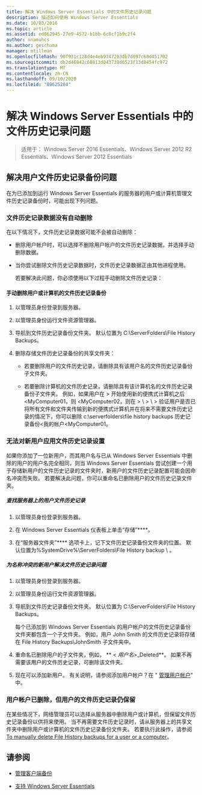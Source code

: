 ```yaml
---
title: 解决 Windows Server Essentials 中的文件历史记录问题
description: 描述如何使用 Windows Server Essentials
ms.date: 10/03/2016
ms.topic: article
ms.assetid: ed062945-27e9-4572-b1bb-6c8cf1b9c2f4
author: nnamuhcs
ms.author: geschuma
manager: mtillman
ms.openlocfilehash: 90f931c128d4e4eb9747203db7d097c68d451702
ms.sourcegitcommit: db2d46842c68813d043738d6523f13d8454fc972
ms.translationtype: MT
ms.contentlocale: zh-CN
ms.lasthandoff: 09/10/2020
ms.locfileid: "89625204"
---
```

# <a name="troubleshoot-file-history-in-windows-server-essentials"></a>解决 Windows Server Essentials 中的文件历史记录问题

>适用于： Windows Server 2016 Essentials、Windows Server 2012 R2 Essentials、Windows Server 2012 Essentials

## <a name="troubleshoot-issues-with-user-file-history-backups"></a>解决用户文件历史记录备份问题
 在为已添加到运行 Windows Server Essentials 的服务器的用户或计算机管理文件历史记录备份时，可能出现下列问题。

### <a name="file-history-data-is-not-automatically-deleted"></a>文件历史记录数据没有自动删除
 在以下情况下，文件历史记录数据可能不会被自动删除：

- 删除用户帐户时，可以选择不删除用户帐户的文件历史记录数据，并选择手动删除数据。

- 当你尝试删除文件历史记录数据时，文件历史记录数据正由其他进程使用。

  若要解决此问题，你必须使用以下过程手动删除文件历史记录：

####  <a name="to-manually-delete-file-history-backups-for-a-user-or-a-computer"></a><a name="BKMK_manuallyDelete"></a> 手动删除用户或计算机的文件历史记录备份

1.  以管理员身份登录到服务器。

2.  以管理员身份运行文件资源管理器。

3.  导航到文件历史记录备份文件夹。 默认位置为 C:\ServerFolders\File History Backups。

4.  删除存储文件历史记录备份的共享文件夹：

    -   若要删除用户的文件历史记录，请删除具有该用户名的文件历史记录备份子文件夹。

    -   若要删除计算机的文件历史记录，请删除具有该计算机名的文件历史记录备份子文件夹。 例如，如果用户在 \> 开始使用新的便携式计算机之后 <MyComputer01，则 <MyComputer02，则在 \> \\ \> \\ \> 验证用户是否已将所有文件和文件夹传输到新的便携式计算机并在将来不需要文件历史记录的情况下，你可以删除 c:\serverfolders\file history backups 历史记录备份<我的帐户<MyComputer01。

### <a name="cannot-apply-file-history-setting-to-a-new-user"></a>无法对新用户应用文件历史记录设置
 如果你添加了一位新用户，而其用户名与已从 Windows Server Essentials 中删除的用户的用户名完全相同，则当 Windows Server Essentials 尝试创建一个用于存储新用户的文件历史记录的文件夹时，新用户的文件历史记录配置可能会因命名冲突而失败。 若要解决此问题，你可以重命名已删除用户的文件历史记录文件夹。

##### <a name="to-locate-user-file-history-on-the-server"></a>查找服务器上的用户文件历史记录

1.  以管理员身份登录到服务器。

2.  在 Windows Server Essentials 仪表板上单击“存储”****。

3.  在“服务器文件夹”**** 选项卡上，记下文件历史记录备份文件夹的位置。 默认位置为%SystemDrive%\ServerFolders\File History backup \\ 。

##### <a name="to-resolve-file-history-issues-for-a-new-user-with-a-name-conflict"></a>为名称冲突的新用户解决文件历史记录问题

1.  以管理员身份登录到服务器。

2.  以管理员身份运行文件资源管理器。

3.  导航到文件历史记录备份文件夹。 默认位置为 C:\ServerFolders\File History Backups。

     每个已添加到 Windows Server Essentials 的用户帐户的文件历史记录备份文件夹都包含一个子文件夹。 例如，用户 John Smith 的文件历史记录将存储在 File History Backups\JohnSmith 子文件夹中。

4.  重命名已删除用户的子文件夹，例如， ** < *用户名*>_Deleted**。 如果不再需要该用户的文件历史记录，可删除该文件夹。

5. 现在可以添加新用户。 有关说明，请参阅添加用户帐户？在 " [管理用户帐户](../manage/Manage-User-Accounts-in-Windows-Server-Essentials.md)" 中。

### <a name="a-user-account-was-removed-but-the-users-file-history-remains"></a>用户帐户已删除，但用户的文件历史记录仍保留
 在某些情况下，网络管理员可以选择从服务器中删除用户或计算机，但保留文件历史记录备份以供将来使用。 当不再需要文件历史记录时，请从服务器上的共享文件夹中删除用户或计算机的文件历史记录备份文件夹。 若要执行此操作，请参阅 [To manually delete File History backups for a user or a computer](../support/Troubleshoot-File-History-in-Windows-Server-Essentials.md#BKMK_manuallyDelete)。


## <a name="see-also"></a>请参阅

-   [管理客户端备份](../manage/Manage-Client-Computer-Backup-in-Windows-Server-Essentials.md)

-   [支持 Windows Server Essentials](../support/Support-Windows-Server-Essentials.md)

